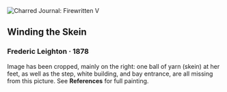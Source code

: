 <div class="artwork-of-the-day">
  <div class="container">
    <div class="img-wrapper">
      <img
        src="https://uploads6.wikiart.org/images/frederic-leighton/winding-the-skein.jpg!Large.jpg"
        alt="Charred Journal: Firewritten V" />
    </div>
    <div class="artwork-detail">
      <div class="artwork-origin"> 
        <h2 class="artwork-name">Winding the Skein</h2>
        <h3 class="artist">
          Frederic Leighton
                    ·  1878
        </h3>
      </div>
      <p class="description">
        <span class="artwork-description-text ng-binding" ng-bind-html="viewModel.ArtworkOfTheDay.Description | unsafe">Image has been cropped, mainly on the right:  one ball of yarn (skein) at her feet, as well as the step, white building, and bay entrance, are all missing from this picture.  See <b>References</b> for full painting.</span>
                        <div class="text-shadow-container ng-hide" ng-show="showShadow"></div>
      </p>
    </div>
  </div>

</div>
